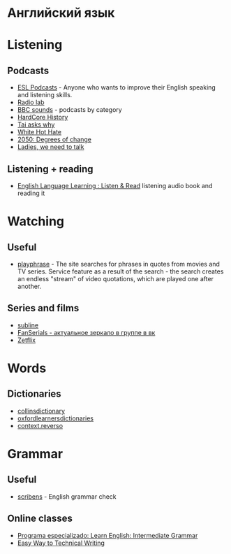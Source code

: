# Английский язык
# Listening
## Podcasts
* [ESL Podcasts](https://www.eslpod.com) - Anyone who wants to improve their English speaking and listening skills.
* [Radio lab](https://www.wnycstudios.org/podcasts/radiolab)
* [BBC sounds](https://www.bbc.co.uk/sounds/categories) - podcasts by category
* [HardCore History](https://www.dancarlin.com)
* [Tai asks why](https://www.cbc.ca/listen/cbc-podcasts/204-tai-asks-why)
* [White Hot Hate](https://www.cbc.ca/listen/cbc-podcasts/1031-white-hot-hate)
* [2050: Degrees of change](https://www.cbc.ca/listen/cbc-podcasts/156-2050-degrees-of-change)
* [Ladies, we need to talk](https://www.abc.net.au/radio/programs/ladies-we-need-to-talk/episodes/)

## Listening + reading
* [English Language Learning : Listen & Read](http://esl-bits.net) listening audio book and reading it

# Watching
## Useful
* [playphrase](http://playphrase.me/#/search?q=) - The site searches for phrases in quotes from movies and TV series. Service feature as a result of the search - the search creates an endless "stream" of video quotations, which are played one after another.

## Series and films
* [subline](https://subline.su/)
* [FanSerials - актуальное зеркало в группе в вк](https://vk.com/myserianet)
* [Zetflix](https://zetflix.biz)

# Words
## Dictionaries
* [collinsdictionary](https://www.collinsdictionary.com/dictionary/english)
* [oxfordlearnersdictionaries](https://oxfordlearnersdictionaries.com/definition/english)
* [context.reverso](https://context.reverso.net/перевод/английский-русский)

# Grammar
## Useful
* [scribens](https://www.scribens.com) - English grammar check

## Online classes
* [Programa especializado: Learn English: Intermediate Grammar](https://es.coursera.org/specializations/intermediate-grammar)
* [Easy Way to Technical Writing](https://stepik.org/course/684/promo#toc)

